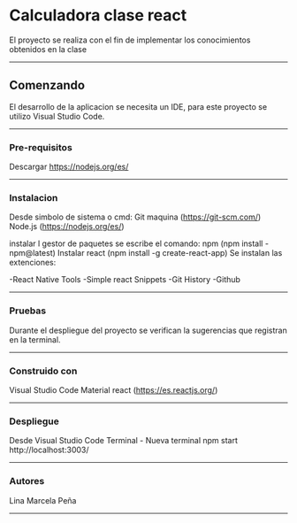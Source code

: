 # Calculadora clase react

El proyecto se realiza con el fin de implementar los conocimientos obtenidos en la clase 
***
## Comenzando

El desarrollo de la aplicacion se necesita un IDE, para este proyecto se utilizo Visual Studio Code.

***
### Pre-requisitos

Descargar https://nodejs.org/es/ 

***
### Instalacion

Desde simbolo de sistema o cmd:
Git maquina (https://git-scm.com/)
Node.js (https://nodejs.org/es/)

instalar l gestor de paquetes se escribe el comando:
npm (npm install - npm@latest)
Instalar react (npm install -g create-react-app)
Se instalan las extenciones: 

-React Native Tools 
-Simple react Snippets
-Git History
-Github 
***
### Pruebas

Durante el despliegue del proyecto se verifican la sugerencias que registran en la terminal.
***
### Construido con

Visual Studio Code
Material react (https://es.reactjs.org/)
***
### Despliegue

Desde Visual Studio Code
Terminal - Nueva terminal 
npm start 
http://localhost:3003/
***
### Autores

Lina Marcela Peña
***


